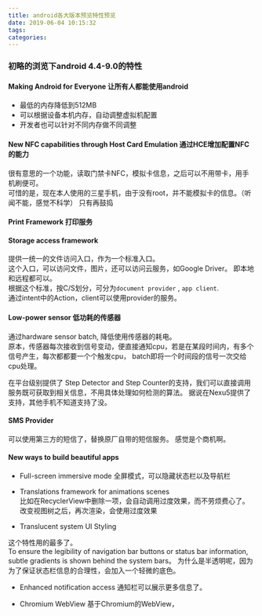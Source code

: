 ```yaml
---
title: android各大版本预览特性预览
date: 2019-06-04 10:15:32
tags:
categories:
---
```


### 初略的浏览下android 4.4-9.0的特性

#### Making Android for Everyone 让所有人都能使用android

* 最低的内存降低到512MB  
* 可以根据设备本机内存，自动调整虚拟机配置  
* 开发者也可以针对不同内存做不同调整

#### New NFC capabilities through Host Card Emulation 通过HCE增加配置NFC的能力

很有意思的一个功能，读取门禁卡NFC，模拟卡信息，之后可以不用带卡，用手机刷便可。  
可惜的是，现在本人使用的三星手机，由于没有root，并不能模拟卡的信息。（听闻不能，感觉不科学） 只有再鼓捣

#### Print Framework 打印服务

#### Storage access framework

提供一统一的文件访问入口，作为一个标准入口。  
这个入口，可以访问文件，图片，还可以访问云服务，如Google Driver。 即本地和远程都可以。  
根据这个标准，按C/S划分，可分为`document provider` , `app client`.  
通过intent中的Action，client可以使用provider的服务。  

#### Low-power sensor 低功耗的传感器

通过hardware sensor batch, 降低使用传感器的耗电。  
原本，传感器每次接收到信号变动，便直接通知cpu，若是在某段时间内，有多个信号产生，每次都都要一个个触发cpu，
batch即将一个时间段的信号一次交给cpu处理。  

在平台级别提供了 Step Detector and Step Counter的支持，我们可以直接调用服务既可获取到相关信息，不用具体处理如何检测的算法。
据说在Nexu5提供了支持，其他手机不知道支持了没。


#### SMS Provider 

可以使用第三方的短信了，替换原厂自带的短信服务。 
感觉是个商机啊。


#### New ways to build beautiful apps

* Full-screen immersive mode 全屏模式，可以隐藏状态栏以及导航栏

* Translations framework for animations scenes   
比如在RecyclerView中删除一项，会自动调用过度效果，而不劳烦费心了。  
改变视图树之后，再次渲染，会使用过度效果  

* Translucent system UI Styling 

这个特性用的最多了。   
To ensure the legibility of navigation bar buttons or status bar information, subtle gradients is shown behind the system bars。 
为什么是半透明呢，因为为了保证状态栏信息的合理性，会加入一个轻微的底色。 

* Enhanced notification access 
通知栏可以展示更多信息了。  

* Chromium WebView
基于Chromium的WebView，